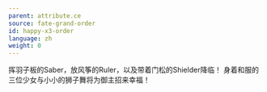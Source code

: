 ```yaml
---
parent: attribute.ce
source: fate-grand-order
id: happy-x3-order
language: zh
weight: 0
---
```


挥羽子板的Saber，放风筝的Ruler，以及带着门松的Shielder降临！
身着和服的三位少女与小小的狮子舞将为御主招来幸福！
